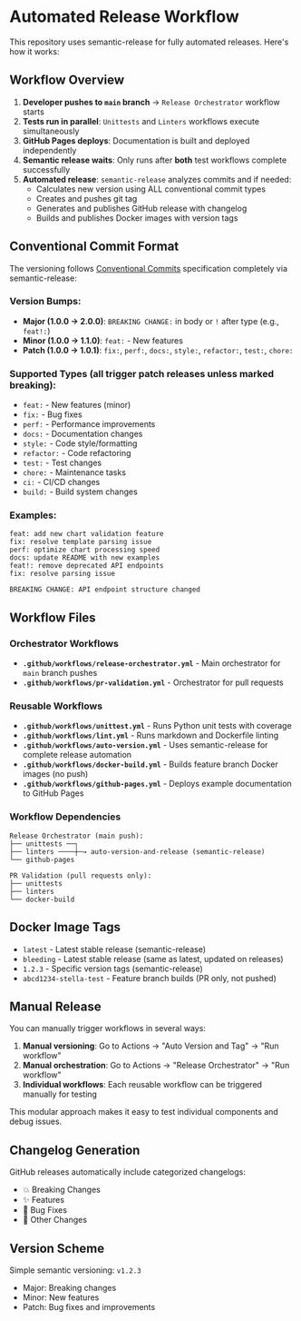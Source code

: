 # Automated Release Workflow

This repository uses semantic-release for fully automated releases. Here's how it works:

## Workflow Overview

1. **Developer pushes to `main` branch** → `Release Orchestrator` workflow starts
2. **Tests run in parallel**: `Unittests` and `Linters` workflows execute simultaneously  
3. **GitHub Pages deploys**: Documentation is built and deployed independently
4. **Semantic release waits**: Only runs after **both** test workflows complete successfully
5. **Automated release**: `semantic-release` analyzes commits and if needed:
   - Calculates new version using ALL conventional commit types
   - Creates and pushes git tag
   - Generates and publishes GitHub release with changelog
   - Builds and publishes Docker images with version tags

## Conventional Commit Format

The versioning follows [Conventional Commits](https://www.conventionalcommits.org/) specification completely via semantic-release:

### Version Bumps:
- **Major (1.0.0 → 2.0.0)**: `BREAKING CHANGE:` in body or `!` after type (e.g., `feat!:`)
- **Minor (1.0.0 → 1.1.0)**: `feat:` - New features  
- **Patch (1.0.0 → 1.0.1)**: `fix:`, `perf:`, `docs:`, `style:`, `refactor:`, `test:`, `chore:`

### Supported Types (all trigger patch releases unless marked breaking):
- `feat:` - New features (minor)
- `fix:` - Bug fixes  
- `perf:` - Performance improvements
- `docs:` - Documentation changes
- `style:` - Code style/formatting
- `refactor:` - Code refactoring
- `test:` - Test changes
- `chore:` - Maintenance tasks
- `ci:` - CI/CD changes
- `build:` - Build system changes

### Examples:
```
feat: add new chart validation feature
fix: resolve template parsing issue
perf: optimize chart processing speed
docs: update README with new examples
feat!: remove deprecated API endpoints
fix: resolve parsing issue

BREAKING CHANGE: API endpoint structure changed
```

## Workflow Files

### Orchestrator Workflows
- **`.github/workflows/release-orchestrator.yml`** - Main orchestrator for `main` branch pushes
- **`.github/workflows/pr-validation.yml`** - Orchestrator for pull requests

### Reusable Workflows
- **`.github/workflows/unittest.yml`** - Runs Python unit tests with coverage
- **`.github/workflows/lint.yml`** - Runs markdown and Dockerfile linting
- **`.github/workflows/auto-version.yml`** - Uses semantic-release for complete release automation
- **`.github/workflows/docker-build.yml`** - Builds feature branch Docker images (no push)
- **`.github/workflows/github-pages.yml`** - Deploys example documentation to GitHub Pages

### Workflow Dependencies
```
Release Orchestrator (main push):
├── unittests ──┐
├── linters ────┼─→ auto-version-and-release (semantic-release)
└── github-pages

PR Validation (pull requests only):
├── unittests
├── linters  
└── docker-build
```

## Docker Image Tags

- `latest` - Latest stable release (semantic-release)
- `bleeding` - Latest stable release (same as latest, updated on releases)  
- `1.2.3` - Specific version tags (semantic-release)
- `abcd1234-stella-test` - Feature branch builds (PR only, not pushed)

## Manual Release

You can manually trigger workflows in several ways:

1. **Manual versioning**: Go to Actions → "Auto Version and Tag" → "Run workflow"
2. **Manual orchestration**: Go to Actions → "Release Orchestrator" → "Run workflow"
3. **Individual workflows**: Each reusable workflow can be triggered manually for testing

This modular approach makes it easy to test individual components and debug issues.

## Changelog Generation

GitHub releases automatically include categorized changelogs:
- 💥 Breaking Changes
- ✨ Features  
- 🐛 Bug Fixes
- 🔧 Other Changes

## Version Scheme

Simple semantic versioning: `v1.2.3`
- Major: Breaking changes
- Minor: New features
- Patch: Bug fixes and improvements
